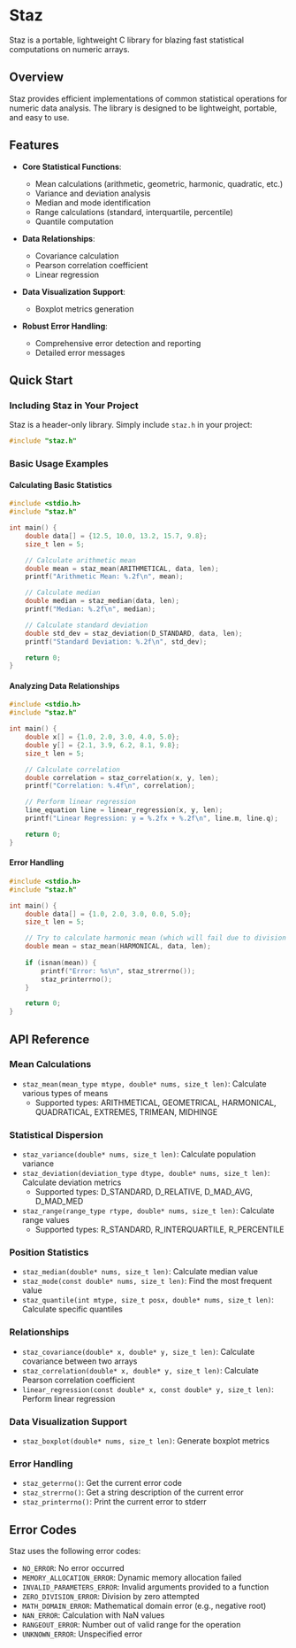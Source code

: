 # Staz

Staz is a portable, lightweight C library for blazing fast statistical computations on numeric arrays.

## Overview

Staz provides efficient implementations of common statistical operations for numeric data analysis. The library is designed to be lightweight, portable, and easy to use.

## Features

- **Core Statistical Functions**:
  - Mean calculations (arithmetic, geometric, harmonic, quadratic, etc.)
  - Variance and deviation analysis
  - Median and mode identification
  - Range calculations (standard, interquartile, percentile)
  - Quantile computation

- **Data Relationships**:
  - Covariance calculation
  - Pearson correlation coefficient
  - Linear regression

- **Data Visualization Support**:
  - Boxplot metrics generation

- **Robust Error Handling**:
  - Comprehensive error detection and reporting
  - Detailed error messages

## Quick Start

### Including Staz in Your Project

Staz is a header-only library. Simply include `staz.h` in your project:

```c
#include "staz.h"
```

### Basic Usage Examples

#### Calculating Basic Statistics

```c
#include <stdio.h>
#include "staz.h"

int main() {
    double data[] = {12.5, 10.0, 13.2, 15.7, 9.8};
    size_t len = 5;

    // Calculate arithmetic mean
    double mean = staz_mean(ARITHMETICAL, data, len);
    printf("Arithmetic Mean: %.2f\n", mean);

    // Calculate median
    double median = staz_median(data, len);
    printf("Median: %.2f\n", median);

    // Calculate standard deviation
    double std_dev = staz_deviation(D_STANDARD, data, len);
    printf("Standard Deviation: %.2f\n", std_dev);

    return 0;
}
```

#### Analyzing Data Relationships

```c
#include <stdio.h>
#include "staz.h"

int main() {
    double x[] = {1.0, 2.0, 3.0, 4.0, 5.0};
    double y[] = {2.1, 3.9, 6.2, 8.1, 9.8};
    size_t len = 5;

    // Calculate correlation
    double correlation = staz_correlation(x, y, len);
    printf("Correlation: %.4f\n", correlation);

    // Perform linear regression
    line_equation line = linear_regression(x, y, len);
    printf("Linear Regression: y = %.2fx + %.2f\n", line.m, line.q);

    return 0;
}
```

#### Error Handling

```c
#include <stdio.h>
#include "staz.h"

int main() {
    double data[] = {1.0, 2.0, 3.0, 0.0, 5.0};
    size_t len = 5;

    // Try to calculate harmonic mean (which will fail due to division by zero)
    double mean = staz_mean(HARMONICAL, data, len);
    
    if (isnan(mean)) {
        printf("Error: %s\n", staz_strerrno());
        staz_printerrno();
    }

    return 0;
}
```

## API Reference

### Mean Calculations

- `staz_mean(mean_type mtype, double* nums, size_t len)`: Calculate various types of means
  - Supported types: ARITHMETICAL, GEOMETRICAL, HARMONICAL, QUADRATICAL, EXTREMES, TRIMEAN, MIDHINGE

### Statistical Dispersion

- `staz_variance(double* nums, size_t len)`: Calculate population variance
- `staz_deviation(deviation_type dtype, double* nums, size_t len)`: Calculate deviation metrics
  - Supported types: D_STANDARD, D_RELATIVE, D_MAD_AVG, D_MAD_MED
- `staz_range(range_type rtype, double* nums, size_t len)`: Calculate range values
  - Supported types: R_STANDARD, R_INTERQUARTILE, R_PERCENTILE

### Position Statistics

- `staz_median(double* nums, size_t len)`: Calculate median value
- `staz_mode(const double* nums, size_t len)`: Find the most frequent value
- `staz_quantile(int mtype, size_t posx, double* nums, size_t len)`: Calculate specific quantiles

### Relationships

- `staz_covariance(double* x, double* y, size_t len)`: Calculate covariance between two arrays
- `staz_correlation(double* x, double* y, size_t len)`: Calculate Pearson correlation coefficient
- `linear_regression(const double* x, const double* y, size_t len)`: Perform linear regression

### Data Visualization Support

- `staz_boxplot(double* nums, size_t len)`: Generate boxplot metrics

### Error Handling

- `staz_geterrno()`: Get the current error code
- `staz_strerrno()`: Get a string description of the current error
- `staz_printerrno()`: Print the current error to stderr

## Error Codes

Staz uses the following error codes:

- `NO_ERROR`: No error occurred
- `MEMORY_ALLOCATION_ERROR`: Dynamic memory allocation failed
- `INVALID_PARAMETERS_ERROR`: Invalid arguments provided to a function
- `ZERO_DIVISION_ERROR`: Division by zero attempted
- `MATH_DOMAIN_ERROR`: Mathematical domain error (e.g., negative root)
- `NAN_ERROR`: Calculation with NaN values
- `RANGEOUT_ERROR`: Number out of valid range for the operation
- `UNKNOWN_ERROR`: Unspecified error
